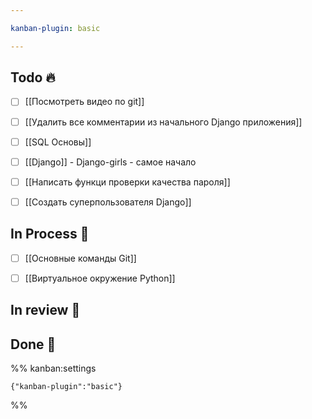 ```yaml
---

kanban-plugin: basic

---
```


## Todo 🔥

- [ ] [[Посмотреть видео по git]]
- [ ] [[Удалить все комментарии из начального Django приложения]]
- [ ] [[SQL Основы]]
- [ ] [[Django]] - Django-girls - самое начало
- [ ] [[Написать функци проверки качества пароля]]
- [ ] [[Создать суперпользователя Django]]


## In Process 🍉

- [ ] [[Основные команды Git]]
- [ ] [[Виртуальное окружение Python]]


## In review 🥇



## Done 🤽





%% kanban:settings
```
{"kanban-plugin":"basic"}
```
%%